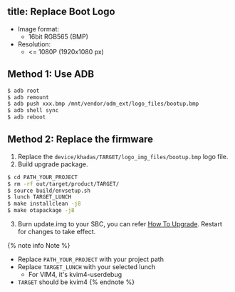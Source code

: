 title: Replace Boot Logo
---

* Image format:
  * 16bit RGB565 (BMP)
* Resolution:
  * <= 1080P (1920x1080 px)

## Method 1: Use ADB
```sh
$ adb root
$ adb remount
$ adb push xxx.bmp /mnt/vendor/odm_ext/logo_files/bootup.bmp
$ adb shell sync
$ adb reboot
```

## Method 2: Replace the firmware
1. Replace the `device/khadas/TARGET/logo_img_files/bootup.bmp` logo file.
2. Build upgrade package.
```sh
$ cd PATH_YOUR_PROJECT
$ rm -rf out/target/product/TARGET/
$ source build/envsetup.sh
$ lunch TARGET_LUNCH
$ make installclean -j8
$ make otapackage -j8
```
3. Burn update.img to your SBC, you can refer [How To Upgrade](UpgradeViaUSBCable.html). Restart for changes to take effect.
 
{% note info Note %}
* Replace `PATH_YOUR_PROJECT` with your project path
* Replace `TARGET_LUNCH` with your selected lunch
  * For VIM4, it's kvim4-userdebug
* `TARGET` should be kvim4
{% endnote %}
